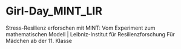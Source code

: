# Girl-Day_MINT_LIR
Stress-Resilienz erforschen mit MINT: Vom Experiment zum mathematischen Modell | Leibniz-Institut für Resilienzforschung Für Mädchen ab der 11. Klasse

